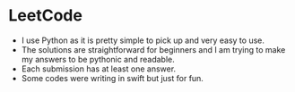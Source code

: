 # LeetCode
* I use Python as it is pretty simple to pick up and very easy to use.
* The solutions are straightforward for beginners and I am trying to make my answers to be pythonic and readable.
* Each submission has at least one answer.
* Some codes were writing in swift but just for fun.
